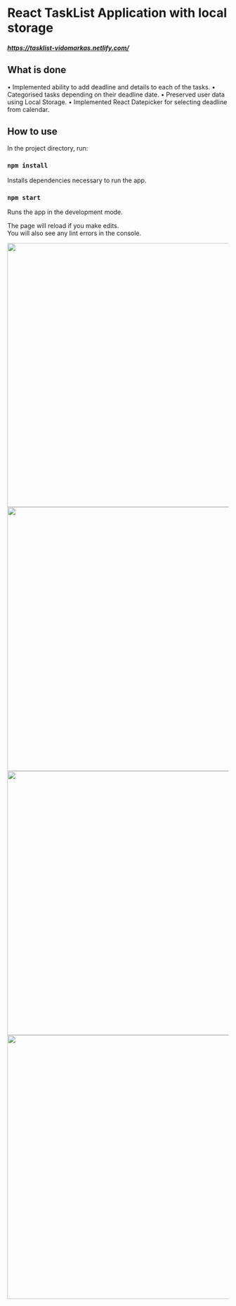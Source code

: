 # React TaskList Application with local storage
##### https://tasklist-vidomarkas.netlify.com/

## What is done

• Implemented ability to add deadline and details to each of the tasks.
• Categorised tasks depending on their deadline date.
• Preserved user data using Local Storage.
• Implemented React Datepicker for selecting deadline from calendar.



## How to use

In the project directory, run:

### `npm install`

Installs dependencies necessary to run the app.

### `npm start`

Runs the app in the development mode.

The page will reload if you make edits.<br>
You will also see any lint errors in the console.

<img src="https://user-images.githubusercontent.com/37672494/69697130-9e6b4800-10d9-11ea-8652-d72553c2d3f7.png" width="600">

<img src="https://user-images.githubusercontent.com/37672494/69697087-85fb2d80-10d9-11ea-9983-7a80b6ead0b9.png" width="600">

<img src="https://user-images.githubusercontent.com/37672494/69697175-b17e1800-10d9-11ea-9e28-98baedd7d1f0.png" width="600">

<img src="https://user-images.githubusercontent.com/37672494/69697193-bb078000-10d9-11ea-9855-071c726ff8f5.png" width="600">


